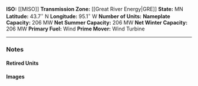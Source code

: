 **ISO:** [[MISO]]
**Transmission Zone:** [[Great River Energy|GRE]]
**State:** MN
**Latitude:** $43.7^\circ$ N
**Longitude:** $95.1^\circ$ W
**Number of Units:**
**Nameplate Capacity:** 206 MW
**Net Summer Capacity:** 206 MW
**Net Winter Capacity:** 206 MW
**Primary Fuel:** Wind
**Prime Mover:** Wind Turbine

---
### Notes
#### Retired Units
#### Images
